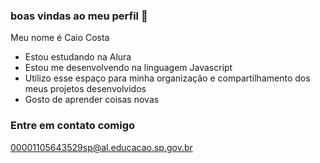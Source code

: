 ### boas vindas ao meu perfil 👋

Meu nome é Caio Costa

- Estou estudando na Alura
- Estou me desenvolvendo na linguagem Javascript
- Utilizo esse espaço para minha organização e compartilhamento dos meus projetos desenvolvidos
- Gosto de aprender coisas novas
  
### Entre em contato comigo

00001105643529sp@al.educacao.sp.gov.br
